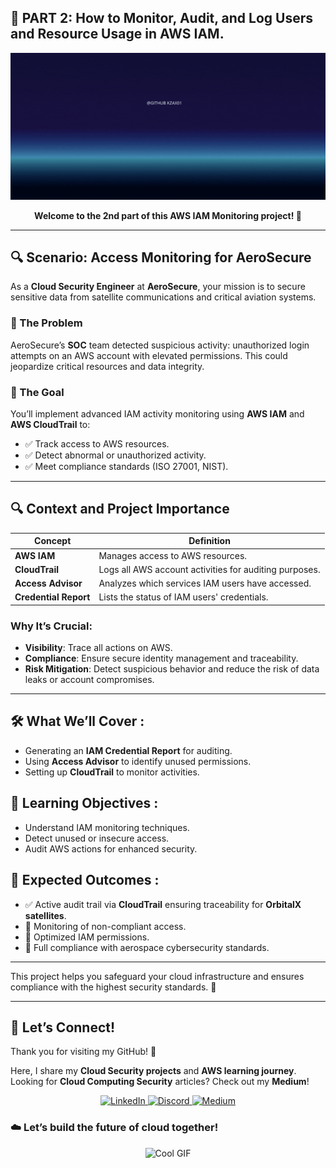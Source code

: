 ## 📌 PART 2: How to Monitor, Audit, and Log Users and Resource Usage in AWS IAM.

<p align="center">
  <img src="https://github.com/Kzax01/AWS-Security-Aerosecure/blob/main/Access%20Control%20IAM%20-%20Limiting%20Privileged%20Access%20%26%20User%20Monitoring/02_Monitoring_Users_AWS_IAM/screenshots/IAM%20%20The%20Audit%20Tools%20KENZA.gif" width="800">
</p>

<p align="center">
  <strong>Welcome to the 2nd part of this AWS IAM Monitoring project! 🚀</strong>
</p>


---

## 🔍 Scenario: Access Monitoring for AeroSecure

As a **Cloud Security Engineer** at **AeroSecure**, your mission is to secure sensitive data from satellite communications and critical aviation systems.

### 🚨 The Problem
AeroSecure’s **SOC** team detected suspicious activity: unauthorized login attempts on an AWS account with elevated permissions. This could jeopardize critical resources and data integrity.

### 🎯 The Goal
You’ll implement advanced IAM activity monitoring using **AWS IAM** and **AWS CloudTrail** to:
- ✅ Track access to AWS resources.
- ✅ Detect abnormal or unauthorized activity.
- ✅ Meet compliance standards (ISO 27001, NIST).

---

## 🔍 Context and Project Importance

| **Concept**           | **Definition**                                                                      |
|-----------------------|-------------------------------------------------------------------------------------|
| **AWS IAM**           | Manages access to AWS resources.                                                    |
| **CloudTrail**        | Logs all AWS account activities for auditing purposes.                              |
| **Access Advisor**    | Analyzes which services IAM users have accessed.                                    |
| **Credential Report** | Lists the status of IAM users' credentials.                                         |

### Why It’s Crucial:
- **Visibility**: Trace all actions on AWS.  
- **Compliance**: Ensure secure identity management and traceability.  
- **Risk Mitigation**: Detect suspicious behavior and reduce the risk of data leaks or account compromises.

---

## 🛠 What We’ll Cover :
- Generating an **IAM Credential Report** for auditing.  
- Using **Access Advisor** to identify unused permissions.  
- Setting up **CloudTrail** to monitor activities.

## 🎯 Learning Objectives :
- Understand IAM monitoring techniques.
- Detect unused or insecure access.
- Audit AWS actions for enhanced security.

## 🚀 Expected Outcomes :
- ✅ Active audit trail via **CloudTrail** ensuring traceability for **OrbitalX satellites**.
- 📌 Monitoring of non-compliant access.
- 📌 Optimized IAM permissions.
- 📌 Full compliance with aerospace cybersecurity standards.

---

This project helps you safeguard your cloud infrastructure and ensures compliance with the highest security standards. 🚀

---
## 💬 Let’s Connect!  
Thank you for visiting my GitHub! 🌸  

Here, I share my **Cloud Security projects** and **AWS learning journey**.  
Looking for **Cloud Computing Security** articles? Check out my **Medium**!  

<p align="center">
  <a href="https://www.linkedin.com/in/kenza-in-the-cloud/" target="_blank">
    <img src="https://img.shields.io/badge/LinkedIn-0A66C2?style=for-the-badge&logo=linkedin&logoColor=white" alt="LinkedIn">
  </a>
  <a href="https://discord.com/users/kzax01" target="_blank">
    <img src="https://img.shields.io/badge/Discord-5865F2?style=for-the-badge&logo=discord&logoColor=white" alt="Discord">
  </a>
  <a href="https://medium.com/@Kenza.In.The.Cloud" target="_blank">
    <img src="https://img.shields.io/badge/Medium-12100E?style=for-the-badge&logo=medium&logoColor=white" alt="Medium">
  </a>
</p>


### ☁️ Let’s build the future of cloud together!  
<p align="center">
  <img src="https://i.pinimg.com/originals/91/1d/91/911d914aaf6194489a3f5626bed2bd3a.gif" width="600" alt="Cool GIF">
</p>
